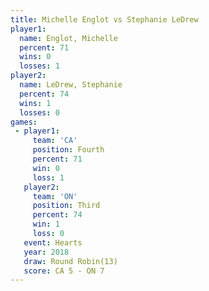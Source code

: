 ```yaml
---
title: Michelle Englot vs Stephanie LeDrew
player1:                 
  name: Englot, Michelle 
  percent: 71            
  wins: 0                
  losses: 1              
player2:                 
  name: LeDrew, Stephanie
  percent: 74            
  wins: 1                
  losses: 0              
games:
 - player1:          
     team: 'CA'      
     position: Fourth
     percent: 71     
     win: 0          
     loss: 1         
   player2:         
     team: 'ON'     
     position: Third
     percent: 74    
     win: 1         
     loss: 0        
   event: Hearts        
   year: 2018           
   draw: Round Robin(13)
   score: CA 5 - ON 7   
---
```

